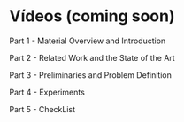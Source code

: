 # Vídeos (coming soon)
Part 1 - Material Overview and Introduction

Part 2 - Related Work and the State of the Art

Part 3 - Preliminaries and Problem Definition

Part 4 - Experiments

Part 5 - CheckList

